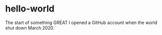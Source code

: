 # hello-world
The start of something GREAT
I opened a GitHub account when the world shut down March 2020.

